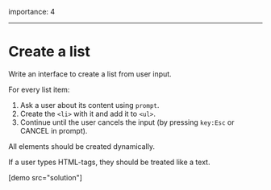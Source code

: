 importance: 4

---

# Create a list

Write an interface to create a list from user input.

For every list item:

1. Ask a user about its content using `prompt`.
2. Create the `<li>` with it and add it to `<ul>`.
3. Continue until the user cancels the input (by pressing `key:Esc` or CANCEL in prompt).

All elements should be created dynamically.

If a user types HTML-tags, they should be treated like a text.

[demo src="solution"]

